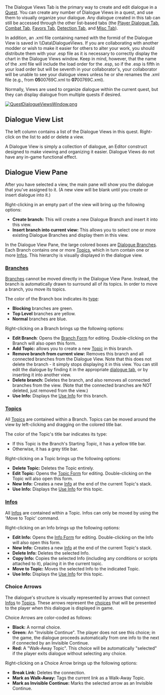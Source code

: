 The Dialogue Views Tab is the primary way to create and edit dialogue in a [Quest](https://ck.uesp.net/wiki/Category:Quest "Category:Quest"). You can create any number of Dialogue Views in a quest, and use them to visually organize your dialogue. Any dialogue created in this tab can still be accessed through the other list-based tabs (the [Player Dialogue Tab](https://ck.uesp.net/wiki/Player_Dialogue_Tab "Player Dialogue Tab"), [Combat Tab](https://ck.uesp.net/wiki/Combat_Tab "Combat Tab"), [Favors Tab](https://ck.uesp.net/wiki/Favors_Tab "Favors Tab"), [Detection Tab](https://ck.uesp.net/wiki/Detection_Tab "Detection Tab"), and [Misc Tab](https://ck.uesp.net/wiki/Misc_Tab "Misc Tab")).

In addition, an .xml file containing named with the formid of the Dialogue View is saved in \\\\Data\\DialogueViews. If you are collaborating with another modder or wish to make it easier for others to alter your work, you should distribute them with your .esp file as it is necessary to correctly display the chart in the Dialogue Views window. Keep in mind, however, that the name of the .xml file will include the load order for the .esp, so if the .esp is fifth in your load order but will be seventh in your collaborator's, your collaborator will be unable to see your dialogue views unless he or she renames the .xml file (e.g., from **05**00769C.xml to **07**00769C.xml).

Normally, Views are used to organize dialogue within the current quest, but they can display dialogue from multiple quests if desired.

[![QuestDialogueViewsWindow.png](https://ck.uesp.net/w/images/thumb/4/44/QuestDialogueViewsWindow.png/900px-QuestDialogueViewsWindow.png)](https://ck.uesp.net/wiki/File:QuestDialogueViewsWindow.png)

## Dialogue View List
The left column contains a list of the Dialogue Views in this quest. Right-click on the list to add or delete a view.

A Dialogue View is simply a collection of dialogue, an Editor construct designed to make viewing and organizing it easier. Dialogue Views do not have any in-game functional effect.

## Dialogue View Pane

After you have selected a view, the main pane will show you the dialogue that you've assigned to it. (A new view will be blank until you create or insert dialogue into it.)

Right-clicking in an empty part of the view will bring up the following options:

-   **Create branch:** This will create a new Dialogue Branch and insert it into this view.
-   **Insert branch into current view:** This allows you to select one or more existing Dialogue Branches and display them in this view.

In the Dialogue View Pane, the large colored boxes are [Dialogue Branches](https://ck.uesp.net/wiki/Dialogue_Branch "Dialogue Branch"). Each Branch contains one or more [Topics](https://ck.uesp.net/wiki/Topic "Topic"), which in turn contain one or more [Infos](https://ck.uesp.net/wiki/Topic_Info "Topic Info"). This hierarchy is visually displayed in the dialogue view.

### [Branches](https://ck.uesp.net/wiki/Dialogue_Branch "Dialogue Branch")

[Branches](https://ck.uesp.net/wiki/Dialogue_Branch "Dialogue Branch") cannot be moved directly in the Dialogue View Pane. Instead, the branch is automatically drawn to surround all of its topics. In order to move a branch, you move its topics.

The color of the Branch box indicates its [type](https://ck.uesp.net/wiki/Dialogue_Branch "Dialogue Branch"):

-   **Blocking** branches are green.
-   **Top Level** branches are yellow.
-   **Normal** branches are blue.

Right-clicking on a Branch brings up the following options:

-   **Edit Branch**: Opens the [Branch Form](https://ck.uesp.net/wiki/Dialogue_Branch "Dialogue Branch") for editing. Double-clicking on the Branch will also open this form.
-   **Add Topic:** allows you to create a new [Topic](https://ck.uesp.net/wiki/Topic "Topic") in this branch.
-   **Remove branch from current view:** Removes this branch and all connected branches from the Dialogue View. Note that this does not delete the branch - it simply stops displaying it in this view. You can still edit the dialogue by finding it in the appropriate [dialogue tab](https://ck.uesp.net/wiki/Category:Dialogue "Category:Dialogue"), or by inserting it into another view.
-   **Delete branch:** Deletes the branch, and also removes all connected branches from the view. (Note that the connected branches are NOT deleted, just removed from the view.)
-   **Use Info:** Displays the [Use Info](https://ck.uesp.net/wiki/Use_Info "Use Info") for this branch.

### [Topics](https://ck.uesp.net/wiki/Topic "Topic")

All [Topics](https://ck.uesp.net/wiki/Topic "Topic") are contained within a Branch. Topics can be moved around the view by left-clicking and dragging on the colored title bar.

The color of the Topic's title bar indicates its type:

-   If this Topic is the Branch's Starting Topic, it has a yellow title bar.
-   Otherwise, it has a grey title bar.

Right-clicking on a Topic brings up the following options:

-   **Delete Topic:** Deletes the Topic entirely.
-   **Edit Topic:** Opens the [Topic Form](https://ck.uesp.net/wiki/Topic "Topic") for editing. Double-clicking on the Topic will also open this form.
-   **New Info:** Creates a new [Info](https://ck.uesp.net/wiki/Topic_Info "Topic Info") at the end of the current Topic's stack.
-   **Use Info:** Displays the [Use Info](https://ck.uesp.net/wiki/Use_Info "Use Info") for this topic.

### [Infos](https://ck.uesp.net/wiki/Topic_Info "Topic Info")

All [Infos](https://ck.uesp.net/wiki/Topic_Info "Topic Info") are contained within a Topic. Infos can only be moved by using the 'Move to Topic' command.

Right-clicking on an Info brings up the following options:

-   **Edit Info:** Opens the [Info Form](https://ck.uesp.net/wiki/Topic_Info "Topic Info") for editing. Double-clicking on the Info will also open this form.
-   **New Info:** Creates a new [Info](https://ck.uesp.net/wiki/Topic_Info "Topic Info") at the end of the current Topic's stack.
-   **Delete Info:** Deletes the selected Info.
-   **Copy Info:** Copies the selected Info (including any conditions or scripts attached to it), placing it in the current topic.
-   **Move to Topic:** Moves the selected Info to the indicated Topic.
-   **Use Info:** Displays the [Use Info](https://ck.uesp.net/wiki/Use_Info "Use Info") for this topic.

### Choice Arrows

The dialogue's structure is visually represented by arrows that connect [Infos](https://ck.uesp.net/wiki/Topic_Info "Topic Info") to [Topics](https://ck.uesp.net/wiki/Topic "Topic"). These arrows represent the [choices](https://ck.uesp.net/wiki/Choice_List "Choice List") that will be presented to the player when this dialogue is displayed in game.

Choice Arrows are color-coded as follows:

-   **Black:** A normal choice.
-   **Green:** An "Invisible Continue". The player does not see this choice; in the game, the dialogue proceeds automatically from one info to the next if connected by an Invisible Continue.
-   **Red:** A "Walk-Away Topic". This choice will be automatically "selected" if the player exits dialogue without selecting any choice.

Right-clicking on a Choice Arrow brings up the following options:

-   **Break Link:** Deletes the connection.
-   **Mark as Walk-Away:** Tags the current link as a Walk-Away Topic.
-   **Mark as Invisible Continue:** Marks the selected arrow as an Invisible Continue.